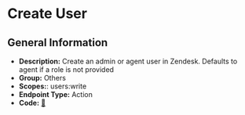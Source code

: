 # Create User

## General Information

- **Description:** Create an admin or agent user in Zendesk. Defaults to agent if a role is not provided
- **Group:** Others
- **Scopes:**: users:write
- **Endpoint Type:** Action
- **Code:** [🔗](https://github.com/NangoHQ/integration-templates/tree/main/integrations/zendesk/actions/create-user.ts)
